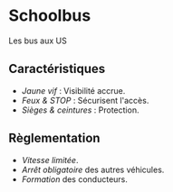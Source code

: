 # Schoolbus
Les bus aux US
## __Caractéristiques__
- *Jaune vif* : Visibilité accrue.
- *Feux & STOP* : Sécurisent l'accès.
- *Sièges & ceintures* : Protection.

## __Règlementation__
- *Vitesse limitée*.
- *Arrêt obligatoire* des autres véhicules.
- *Formation* des conducteurs.

